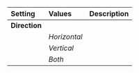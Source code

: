 | Setting | Values | Description |
| :--- | :--- | :--- |
| **Direction** |||
| | *Horizontal* ||
| | *Vertical* ||
| | *Both* ||
